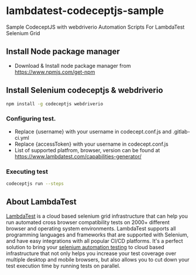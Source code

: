 # lambdatest-codeceptjs-sample
Sample CodeceptJS with webdriverio Automation Scripts For LambdaTest Selenium Grid
 

## Install Node package manager
- Download & Install node package manager from
   https://www.npmjs.com/get-npm

## Install Selenium codeceptjs & webdriverio
```bash
npm install -g codeceptjs webdriverio
```

### Configuring test.
- Replace {username} with your username in codecept.conf.js and .gitlab-ci.yml
- Replace {accessToken}  with your username in codecept.conf.js
- List of supported platfrom, browser, version can be found at https://www.lambdatest.com/capabilities-generator/


### Executing test
```bash
codeceptjs run --steps 
```
## About LambdaTest

[LambdaTest](https://www.lambdatest.com/) is a cloud based selenium grid infrastructure that can help you run automated cross browser compatibility tests on 2000+ different browser and operating system environments. LambdaTest supports all programming languages and frameworks that are supported with Selenium, and have easy integrations with all popular CI/CD platforms. It's a perfect solution to bring your [selenium automation testing](https://www.lambdatest.com/selenium-automation) to cloud based infrastructure that not only helps you increase your test coverage over multiple desktop and mobile browsers, but also allows you to cut down your test execution time by running tests on parallel.
